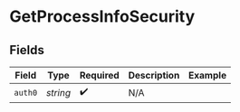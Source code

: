 # GetProcessInfoSecurity


## Fields

| Field              | Type               | Required           | Description        | Example            |
| ------------------ | ------------------ | ------------------ | ------------------ | ------------------ |
| `auth0`            | *string*           | :heavy_check_mark: | N/A                |                    |